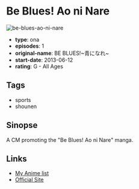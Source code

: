 # Be Blues! Ao ni Nare

![be-blues-ao-ni-nare](https://cdn.myanimelist.net/images/anime/4/60171.jpg)

-   **type**: ona
-   **episodes**: 1
-   **original-name**: BE BLUES!~青になれ~
-   **start-date**: 2013-06-12
-   **rating**: G - All Ages

## Tags

-   sports
-   shounen

## Sinopse

A CM promoting the "Be Blues! Ao ni Nare" manga.

## Links

-   [My Anime list](https://myanimelist.net/anime/22205/Be_Blues_Ao_ni_Nare)
-   [Official Site](http://websunday.net/rensai/beblues/)

